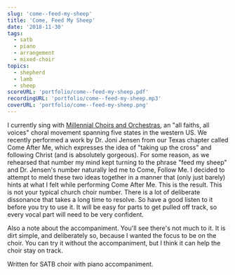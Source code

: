 ```yaml
---
slug: 'come--feed-my-sheep'
title: 'Come, Feed My Sheep'
date: '2018-11-30'
tags:
  - satb
  - piano
  - arrangement
  - mixed-choir
topics:
  - shepherd
  - lamb
  - sheep
scoreURL: 'portfolio/come--feed-my-sheep.pdf'
recordingURL: 'portfolio/come--feed-my-sheep.mp3'
coverURL: 'portfolio/come--feed-my-sheep.png'
---
```


I currently sing with [Millennial Choirs and Orchestras](https://millennial.org), an "all faiths, all voices" choral movement spanning five states in the western US. We recently performed a work by Dr. Joni Jensen from our Texas chapter called Come After Me, which expresses the idea of "taking up the cross" and following Christ (and is absolutely gorgeous). For some reason, as we rehearsed that number my mind kept turning to the phrase "feed my sheep" and Dr. Jensen's number naturally led me to Come, Follow Me. I decided to attempt to meld these two ideas together in a manner that (only just barely) hints at what I felt while performing Come After Me. This is the result. This is not your typical church choir number. There is a lot of deliberate dissonance that takes a long time to resolve. So have a good listen to it before you try to use it. It will be easy for parts to get pulled off track, so every vocal part will need to be very confident.

Also a note about the accompaniment. You'll see there's not much to it. It is dirt simple, and deliberately so, because I wanted the focus to be on the choir. You can try it without the accompaniment, but I think it can help the choir stay on track.

Written for SATB choir with piano accompaniment.
